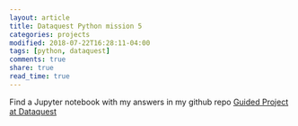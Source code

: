 ```yaml
---
layout: article
title: Dataquest Python mission 5
categories: projects
modified: 2018-07-22T16:28:11-04:00
tags: [python, dataquest]
comments: true
share: true
read_time: true
---
```



Find a Jupyter notebook with my answers in my github repo [Guided Project at Dataquest](https://github.com/nahusznaj/5_Guided_Project_Dataquest)
